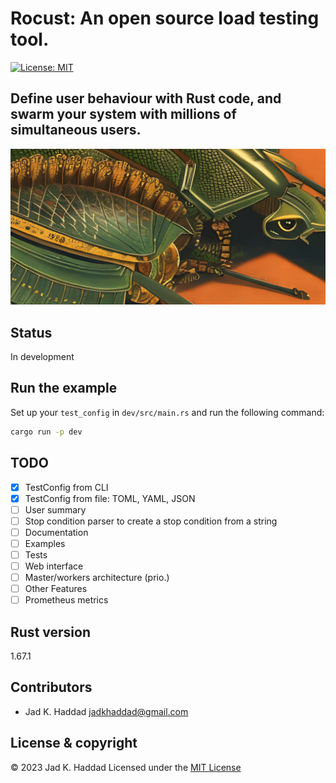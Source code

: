 # Rocust: An open source load testing tool.

[![License: MIT](https://img.shields.io/badge/License-MIT-yellow.svg)](https://opensource.org/licenses/MIT)

## Define user behaviour with Rust code, and swarm your system with millions of simultaneous users.

![alt text](https://github.com/JadKHaddad/rocust/blob/main/assets/logo_long.png?raw=true)

## Status
In development

## Run the example
Set up your ```test_config``` in ```dev/src/main.rs``` and run the following command:
```sh
cargo run -p dev
```

## TODO
- [X] TestConfig from CLI
- [X] TestConfig from file: TOML, YAML, JSON
- [ ] User summary
- [ ] Stop condition parser to create a stop condition from a string
- [ ] Documentation
- [ ] Examples
- [ ] Tests
- [ ] Web interface
- [ ] Master/workers architecture (prio.)
- [ ] Other Features
- [ ] Prometheus metrics

## Rust version 
1.67.1

## Contributors
* Jad K. Haddad <jadkhaddad@gmail.com>

## License & copyright
© 2023 Jad K. Haddad
Licensed under the [MIT License](LICENSE)
